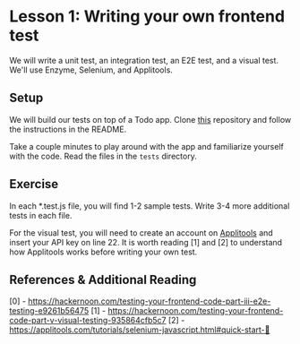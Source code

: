 # Lesson 1:  Writing your own frontend test

We will write a unit test, an integration test, an E2E test, and a visual test. We'll use Enzyme, Selenium, and Applitools.

## Setup

We will build our tests on top of a Todo app. Clone [this](https://github.com/dopeboy/react-simple-boilerplate) repository and follow the instructions in the README.

Take a couple minutes to play around with the app and familiarize yourself with the code. Read the files in the `tests` directory. 

## Exercise

In each *.test.js file, you will find 1-2 sample tests. Write 3-4 more additional tests in each file.

For the visual test, you will need to create an account on [Applitools](https://applitools.com/) and insert your API key on line 22. It is worth reading [1] and [2] to understand how Applitools works before writing your own test.

## References & Additional Reading

[0] - https://hackernoon.com/testing-your-frontend-code-part-iii-e2e-testing-e9261b56475
[1] - https://hackernoon.com/testing-your-frontend-code-part-v-visual-testing-935864cfb5c7
[2] - https://applitools.com/tutorials/selenium-javascript.html#quick-start-🚀

